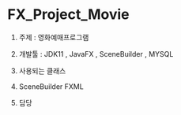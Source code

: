 # FX_Project_Movie
1. 주제 : 영화예매프로그램

2. 개발툴 : JDK11 , JavaFX , SceneBuilder , MYSQL

3. 사용되는 클래스

4. SceneBuilder FXML

5. 담당


